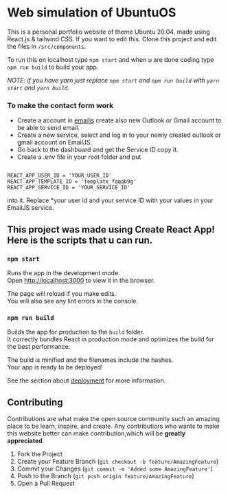 # Web simulation of UbuntuOS
This is a personal portfolio website of theme Ubuntu 20.04, made using React.js & tailwind CSS.
If you want to edit this. Clone this project and edit the files in ```/src/components```. 



To run this on localhost
type ```npm start``` and when u are done coding type ```npm run build``` to build your app.

*NOTE: if you have yarn just replace ```npm start``` and ```npm run build``` with ```yarn start``` and ```yarn build```.*


### To make the contact form work

- Create a account in [emailjs](https://www.emailjs.com/) create also new Outlook or Gmail account to be able
to send email. 
- Create a new service, select and log in to your newly created outlook or gmail account on EmailJS.
- Go back to the dashboard and get the Service ID copy it.
- Create a .env file in your root folder and put 
```

REACT_APP_USER_ID = 'YOUR_USER_ID'
REACT_APP_TEMPLATE_ID = 'template_fqqqb9g'
REACT_APP_SERVICE_ID = 'YOUR_SERVICE_ID'

```
into it. Replace *your user id and your service ID with your values in your EmailJS service. 



## This project was made using Create React App! Here is the scripts that u can run.
### `npm start`

Runs the app in the development mode.\
Open [http://localhost:3000](http://localhost:3000) to view it in the browser.

The page will reload if you make edits.\
You will also see any lint errors in the console.

### `npm run build`

Builds the app for production to the `build` folder.\
It correctly bundles React in production mode and optimizes the build for the best performance.

The build is minified and the filenames include the hashes.\
Your app is ready to be deployed!

See the section about [deployment](https://facebook.github.io/create-react-app/docs/deployment) for more information.

## Contributing

Contributions are what make the open source community such an amazing place to be learn, inspire, and create. Any contributiors who wants to make this website better can make contribution,which will be **greatly appreciated**.

1. Fork the Project
2. Create your Feature Branch (`git checkout -b feature/AmazingFeature`)
3. Commit your Changes (`git commit -m 'Added some AmazingFeature'`)
4. Push to the Branch (`git push origin feature/AmazingFeature`)
5. Open a Pull Request
